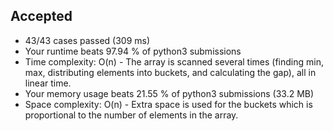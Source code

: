 Accepted
--------

-   43/43 cases passed (309 ms)
-   Your runtime beats 97.94 % of python3 submissions
-   Time complexity: O(n) - The array is scanned several times (finding min, max, distributing elements into buckets, and calculating the gap), all in linear time.
-   Your memory usage beats 21.55 % of python3 submissions (33.2 MB)
-   Space complexity: O(n) - Extra space is used for the buckets which is proportional to the number of elements in the array.